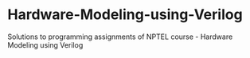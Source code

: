 # Hardware-Modeling-using-Verilog
Solutions to programming assignments of NPTEL course - Hardware Modeling using Verilog
